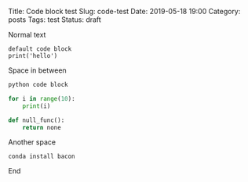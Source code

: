 Title: Code block test
Slug: code-test
Date: 2019-05-18 19:00
Category: posts
Tags: test
Status: draft

Normal text

```
default code block
print('hello')
```

Space in between

```python
python code block

for i in range(10):
    print(i)

def null_func():
    return none
```

Another space

```terminal
conda install bacon
```

End